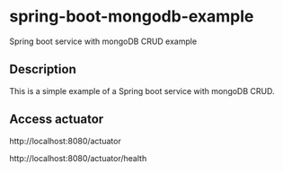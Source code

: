 # spring-boot-mongodb-example
Spring boot service with mongoDB CRUD example


## Description
This is a simple example of a Spring boot service with mongoDB CRUD.

## Access actuator

http://localhost:8080/actuator

http://localhost:8080/actuator/health